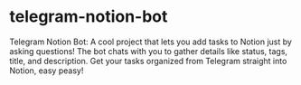 # telegram-notion-bot
Telegram Notion Bot: A cool project that lets you add tasks to Notion just by asking questions! The bot chats with you to gather details like status, tags, title, and description. Get your tasks organized from Telegram straight into Notion, easy peasy!
